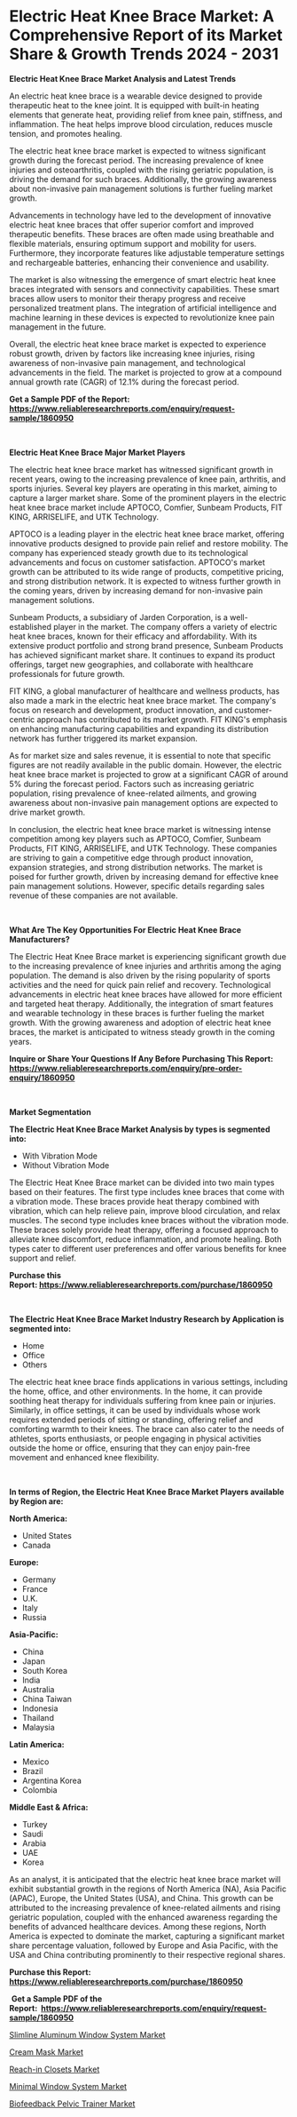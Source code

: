 <p><h1>Electric Heat Knee Brace Market: A Comprehensive Report of its Market Share & Growth Trends 2024 - 2031</h1></p><p><strong>Electric Heat Knee Brace Market Analysis and Latest Trends</strong></p>
<p><p>An electric heat knee brace is a wearable device designed to provide therapeutic heat to the knee joint. It is equipped with built-in heating elements that generate heat, providing relief from knee pain, stiffness, and inflammation. The heat helps improve blood circulation, reduces muscle tension, and promotes healing.</p><p>The electric heat knee brace market is expected to witness significant growth during the forecast period. The increasing prevalence of knee injuries and osteoarthritis, coupled with the rising geriatric population, is driving the demand for such braces. Additionally, the growing awareness about non-invasive pain management solutions is further fueling market growth.</p><p>Advancements in technology have led to the development of innovative electric heat knee braces that offer superior comfort and improved therapeutic benefits. These braces are often made using breathable and flexible materials, ensuring optimum support and mobility for users. Furthermore, they incorporate features like adjustable temperature settings and rechargeable batteries, enhancing their convenience and usability.</p><p>The market is also witnessing the emergence of smart electric heat knee braces integrated with sensors and connectivity capabilities. These smart braces allow users to monitor their therapy progress and receive personalized treatment plans. The integration of artificial intelligence and machine learning in these devices is expected to revolutionize knee pain management in the future.</p><p>Overall, the electric heat knee brace market is expected to experience robust growth, driven by factors like increasing knee injuries, rising awareness of non-invasive pain management, and technological advancements in the field. The market is projected to grow at a compound annual growth rate (CAGR) of 12.1% during the forecast period.</p></p>
<p><strong>Get a Sample PDF of the Report:&nbsp; <a href="https://www.reliableresearchreports.com/enquiry/request-sample/1860950">https://www.reliableresearchreports.com/enquiry/request-sample/1860950</a></strong></p>
<p>&nbsp;</p>
<p><strong>Electric Heat Knee Brace Major Market Players</strong></p>
<p><p>The electric heat knee brace market has witnessed significant growth in recent years, owing to the increasing prevalence of knee pain, arthritis, and sports injuries. Several key players are operating in this market, aiming to capture a larger market share. Some of the prominent players in the electric heat knee brace market include APTOCO, Comfier, Sunbeam Products, FIT KING, ARRISELIFE, and UTK Technology.</p><p>APTOCO is a leading player in the electric heat knee brace market, offering innovative products designed to provide pain relief and restore mobility. The company has experienced steady growth due to its technological advancements and focus on customer satisfaction. APTOCO's market growth can be attributed to its wide range of products, competitive pricing, and strong distribution network. It is expected to witness further growth in the coming years, driven by increasing demand for non-invasive pain management solutions.</p><p>Sunbeam Products, a subsidiary of Jarden Corporation, is a well-established player in the market. The company offers a variety of electric heat knee braces, known for their efficacy and affordability. With its extensive product portfolio and strong brand presence, Sunbeam Products has achieved significant market share. It continues to expand its product offerings, target new geographies, and collaborate with healthcare professionals for future growth.</p><p>FIT KING, a global manufacturer of healthcare and wellness products, has also made a mark in the electric heat knee brace market. The company's focus on research and development, product innovation, and customer-centric approach has contributed to its market growth. FIT KING's emphasis on enhancing manufacturing capabilities and expanding its distribution network has further triggered its market expansion.</p><p>As for market size and sales revenue, it is essential to note that specific figures are not readily available in the public domain. However, the electric heat knee brace market is projected to grow at a significant CAGR of around 5% during the forecast period. Factors such as increasing geriatric population, rising prevalence of knee-related ailments, and growing awareness about non-invasive pain management options are expected to drive market growth.</p><p>In conclusion, the electric heat knee brace market is witnessing intense competition among key players such as APTOCO, Comfier, Sunbeam Products, FIT KING, ARRISELIFE, and UTK Technology. These companies are striving to gain a competitive edge through product innovation, expansion strategies, and strong distribution networks. The market is poised for further growth, driven by increasing demand for effective knee pain management solutions. However, specific details regarding sales revenue of these companies are not available.</p></p>
<p>&nbsp;</p>
<p><strong>What Are The Key Opportunities For Electric Heat Knee Brace Manufacturers?</strong></p>
<p><p>The Electric Heat Knee Brace market is experiencing significant growth due to the increasing prevalence of knee injuries and arthritis among the aging population. The demand is also driven by the rising popularity of sports activities and the need for quick pain relief and recovery. Technological advancements in electric heat knee braces have allowed for more efficient and targeted heat therapy. Additionally, the integration of smart features and wearable technology in these braces is further fueling the market growth. With the growing awareness and adoption of electric heat knee braces, the market is anticipated to witness steady growth in the coming years.</p></p>
<p><strong>Inquire or Share Your Questions If Any Before Purchasing This Report: <a href="https://www.reliableresearchreports.com/enquiry/pre-order-enquiry/1860950">https://www.reliableresearchreports.com/enquiry/pre-order-enquiry/1860950</a></strong></p>
<p>&nbsp;</p>
<p><strong>Market Segmentation</strong></p>
<p><strong>The Electric Heat Knee Brace Market Analysis by types is segmented into:</strong></p>
<p><ul><li>With Vibration Mode</li><li>Without Vibration Mode</li></ul></p>
<p><p>The Electric Heat Knee Brace market can be divided into two main types based on their features. The first type includes knee braces that come with a vibration mode. These braces provide heat therapy combined with vibration, which can help relieve pain, improve blood circulation, and relax muscles. The second type includes knee braces without the vibration mode. These braces solely provide heat therapy, offering a focused approach to alleviate knee discomfort, reduce inflammation, and promote healing. Both types cater to different user preferences and offer various benefits for knee support and relief.</p></p>
<p><strong>Purchase this Report:&nbsp;<a href="https://www.reliableresearchreports.com/purchase/1860950">https://www.reliableresearchreports.com/purchase/1860950</a></strong></p>
<p>&nbsp;</p>
<p><strong>The Electric Heat Knee Brace Market Industry Research by Application is segmented into:</strong></p>
<p><ul><li>Home</li><li>Office</li><li>Others</li></ul></p>
<p><p>The electric heat knee brace finds applications in various settings, including the home, office, and other environments. In the home, it can provide soothing heat therapy for individuals suffering from knee pain or injuries. Similarly, in office settings, it can be used by individuals whose work requires extended periods of sitting or standing, offering relief and comforting warmth to their knees. The brace can also cater to the needs of athletes, sports enthusiasts, or people engaging in physical activities outside the home or office, ensuring that they can enjoy pain-free movement and enhanced knee flexibility.</p></p>
<p>&nbsp;</p>
<p><strong>In terms of Region, the Electric Heat Knee Brace Market Players available by Region are:</strong></p>
<p>
    <p> <strong> North America: </strong>
        <ul>
            <li>United States</li>
            <li>Canada</li>
        </ul>
        </p> 
    <p> <strong> Europe: </strong>
        <ul>
            <li>Germany</li>
            <li>France</li>
            <li>U.K.</li>
            <li>Italy</li>
            <li>Russia</li>
        </ul>
        </p> 
    <p> <strong> Asia-Pacific: </strong>
        <ul>
            <li>China</li>
            <li>Japan</li>
            <li>South Korea</li>
            <li>India</li>
            <li>Australia</li>
            <li>China Taiwan</li>
            <li>Indonesia</li>
            <li>Thailand</li>
            <li>Malaysia</li>
        </ul>
        </p> 
    <p> <strong> Latin America: </strong>
        <ul>
            <li>Mexico</li>
            <li>Brazil</li>
            <li>Argentina Korea</li>
            <li>Colombia</li>
        </ul>
        </p> 
    <p> <strong> Middle East & Africa: </strong>
        <ul>
            <li>Turkey</li>
            <li>Saudi</li>
            <li>Arabia</li>
            <li>UAE</li>
            <li>Korea</li>
        </ul>
    </p>
    </p>
<p><p>As an analyst, it is anticipated that the electric heat knee brace market will exhibit substantial growth in the regions of North America (NA), Asia Pacific (APAC), Europe, the United States (USA), and China. This growth can be attributed to the increasing prevalence of knee-related ailments and rising geriatric population, coupled with the enhanced awareness regarding the benefits of advanced healthcare devices. Among these regions, North America is expected to dominate the market, capturing a significant market share percentage valuation, followed by Europe and Asia Pacific, with the USA and China contributing prominently to their respective regional shares.</p></p>
<p><strong>Purchase this Report: <a href="https://www.reliableresearchreports.com/purchase/1860950">https://www.reliableresearchreports.com/purchase/1860950</a></strong></p>
<p>&nbsp;<strong>Get a Sample PDF of the Report:&nbsp;&nbsp;<a href="https://www.reliableresearchreports.com/enquiry/request-sample/1860950">https://www.reliableresearchreports.com/enquiry/request-sample/1860950</a></strong></p>
<p><strong></strong></p>
<p><p><a href="https://github.com/mharielmesa/Market-Research-Report-List-1/blob/main/slimline-aluminum-window-system-market.md">Slimline Aluminum Window System Market</a></p><p><a href="https://github.com/irfadac/Market-Research-Report-List-1/blob/main/cream-mask-market.md">Cream Mask Market</a></p><p><a href="https://github.com/changoleonlaverguenzanoexiste/Market-Research-Report-List-1/blob/main/reach-in-closets-market.md">Reach-in Closets Market</a></p><p><a href="https://github.com/guneycigdem35/Market-Research-Report-List-1/blob/main/minimal-window-system-market.md">Minimal Window System Market</a></p><p><a href="https://github.com/yoshih12/Market-Research-Report-List-1/blob/main/biofeedback-pelvic-trainer-market.md">Biofeedback Pelvic Trainer Market</a></p></p>